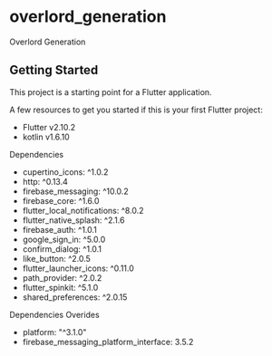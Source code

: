 # overlord_generation

Overlord Generation

## Getting Started

This project is a starting point for a Flutter application.

A few resources to get you started if this is your first Flutter project:

- Flutter v2.10.2
- kotlin v1.6.10

Dependencies
- cupertino_icons: ^1.0.2
- http: ^0.13.4
- firebase_messaging: ^10.0.2
- firebase_core: ^1.6.0
- flutter_local_notifications: ^8.0.2
- flutter_native_splash: ^2.1.6
- firebase_auth: ^1.0.1
- google_sign_in: ^5.0.0
- confirm_dialog: ^1.0.1
- like_button: ^2.0.5
- flutter_launcher_icons: ^0.11.0
- path_provider: ^2.0.2
- flutter_spinkit: ^5.1.0
- shared_preferences: ^2.0.15

Dependencies Overides
- platform: "^3.1.0"
- firebase_messaging_platform_interface: 3.5.2